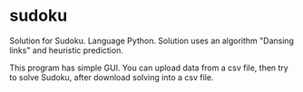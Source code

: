 sudoku
======

Solution for Sudoku. Language Python. 
Solution uses an algorithm "Dansing links" and heuristic prediction.

This program has simple GUI. You can upload data from a csv file, 
then try to solve Sudoku, after download solving into a csv file.

